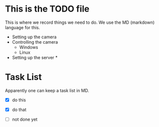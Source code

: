# This is the **TODO** file

This is where we record things we need to do. We use the MD (markdown)
language for this.

* Setting up the camera
* Controlling the camera
  * Windows
  * Linux
* Setting up the server
  *

# Task List

Apparently one can keep a task list in MD.

- [x] do this
- [x] do that
- [ ] not done yet


